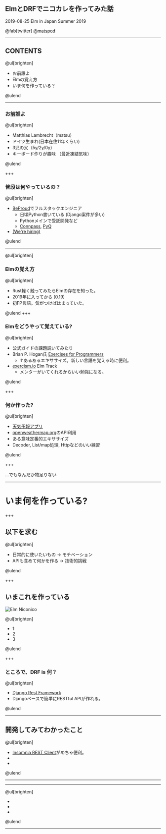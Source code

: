 
## ElmとDRFでニコカレを作ってみた話

2019-08-25 Elm in Japan Summer 2019

@fab[twitter] [@matspod](https://twitter.com/matspod)

---

## CONTENTS

@ul[brighten]

* お前誰よ
* Elmの覚え方
* いま何を作っている？

@ulend

---

### お前誰よ

@ul[brighten]

* Matthias Lambrecht（matsu）
* ドイツ生まれ(日本在住11年くらい)
* 3児の父（5y/2y/0y）
* キーボード作りが趣味 （最近凍結気味）

@ulend

+++

### 普段は何やっているの？

@ul[brighten]

* [BeProud](https://www.beproud.jp)でフルスタックエンジニア
  * 日頃Python書いている (Django案件が多い)
  * Pythonメインで受託開発など
  * [Connpass](https://connpass.com), [PyQ](https://pyq.jp)
* [(We're hiring)](https://www.beproud.jp/careers/)

@ulend

---

@ul[brighten]

### Elmの覚え方

@ul[brighten]

* Rust軽く触ってみたらElmの存在を知った。
* 2019年に入ってから (0.19)
* 初FP言語。気がつけばはまっていた。

@ulend
+++

### Elmをどうやって覚えている?

@ul[brighten]

* 公式ガイドの課題説いてみたり
* Brian P. Hogan氏 [Exercises for Programmers](https://pragprog.com/book/bhwb/exercises-for-programmers)
  * ↑あるあるエキササイズ。新しい言語を覚える時に便利。
* [exercism.io](https://exercism.io/tracks/elm) Elm Track
  * メンターがいてくれるからいい勉強になる。

@ulend

+++

### 何か作った?

@ul[brighten]

* [天気予報アプリ](https://elm-weather-app.netlify.com/)
* [openweathermap.org](https://openweathermap.org)のAPI利用
* ある意味定番的エキササイズ
* Decoder, List/map処理, Httpなどのいい練習

@ulend

+++

...でもなんだか物足りない

---

# いま何を作っている?

+++

## 以下を求む

@ul[brighten]

* 日常的に使いたいもの → モチベーション
* APIも含めて何かを作る → 技術的挑戦

@ulend

+++

## いまこれを作っている

![Elm Niconico](elm-jp-summer2019/assets/elm_niconico_app_1.jpg)

@ul[brighten]

<!-- TODO: スクショ -->
* 1
* 2
* 3

@ulend

+++

### ところで、DRF is 何？

@ul[brighten]

* [Django Rest Framework](https://www.django-rest-framework.org/)
* Djangoベースで簡単にRESTful APIが作れる。

@ulend

---

## 開発してみてわかったこと

@ul[brighten]

* [Insomnia REST Client](https://insomnia.rest)がめちゃ便利。
*
*

@ulend

---

---

@ul[brighten]

*
*
*

@ulend

---

